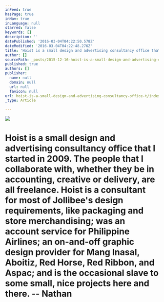 ```yaml
---
inFeed: true
hasPage: true
inNav: true
inLanguage: null
starred: false
keywords: []
description: ''
datePublished: '2016-03-04T04:22:50.578Z'
dateModified: '2016-03-04T04:22:48.276Z'
title: 'Hoist is a small design and advertising consultancy office that I started in 2009. The people that I collaborate with, whether they be in accounting, creative or delivery, are all freelance. Hoist is a consultant for most of Jollibee’s design requirements, like packaging and store merchandising; was an account service for Philippine Airlines; an on-and-off graphic design provider for Mang Inasal, Aboitiz, Red Horse, Red Ribbon, and Aspac; and is the occasional slave to some small, nice projects here and there. – Nathan'
author: []
sourcePath: _posts/2015-12-16-hoist-is-a-small-design-and-advertising-consultancy-office-t.md
published: true
authors: []
publisher:
  name: null
  domain: null
  url: null
  favicon: null
url: hoist-is-a-small-design-and-advertising-consultancy-office-t/index.html
_type: Article

---
```

![](https://s3-us-west-2.amazonaws.com/the-grid-img/p/14a7fa7bda7499de502592d361dc9c5c1a784a1c.png)

# Hoist is a small design and advertising consultancy office that I started in 2009\. The people that I collaborate with, whether they be in accounting, creative or delivery, are all freelance. Hoist is a consultant for most of Jollibee's design requirements, like packaging and store merchandising; was an account service for Philippine Airlines; an on-and-off graphic design provider for Mang Inasal, Aboitiz, Red Horse, Red Ribbon, and Aspac; and is the occasional slave to some small, nice projects here and there. -- Nathan